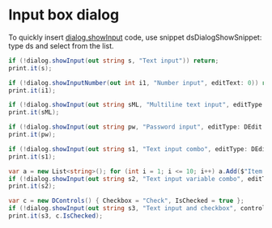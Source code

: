# Input box dialog
To quickly insert <a href='/api/Au.dialog.showInput.html'>dialog.showInput</a> code, use snippet dsDialogShowSnippet: type ds and select from the list.

```csharp
if (!dialog.showInput(out string s, "Text input")) return;
print.it(s);

if (!dialog.showInputNumber(out int i1, "Number input", editText: 0)) return;
print.it(i1);

if (!dialog.showInput(out string sML, "Multiline text input", editType: DEdit.Multiline)) return;
print.it(sML);

if (!dialog.showInput(out string pw, "Password input", editType: DEdit.Password)) return;
print.it(pw);

if (!dialog.showInput(out string s1, "Text input combo", editType: DEdit.Combo, comboItems: "One|Two|Three")) return;
print.it(s1);

var a = new List<string>(); for (int i = 1; i <= 10; i++) a.Add($"Item {i}");
if (!dialog.showInput(out string s2, "Text input variable combo", editType: DEdit.Combo, comboItems: a)) return;
print.it(s2);

var c = new DControls() { Checkbox = "Check", IsChecked = true };
if (!dialog.showInput(out string s3, "Text input and checkbox", controls: c)) return;
print.it(s3, c.IsChecked);
```

